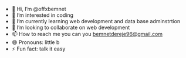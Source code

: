 - 👋 Hi, I’m @offxbemnet
- 👀 I’m interested in coding 
- 🌱 I’m currently learning web development and data base adminstrtion 
- 💞️ I’m looking to collaborate on web development 
- 📫 How to reach me you can you bemnetdereje96@gmail.com
- 😄 Pronouns: little b
- ⚡ Fun fact: talk it easy

<!---
offxbemnet/offxbemnet is a ✨ special ✨ repository because its `README.md` (this file) appears on your GitHub profile.
You can click the Preview link to take a look at your changes.
--->
